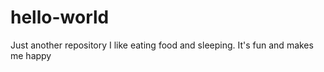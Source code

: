 # hello-world
Just another repository 
I like eating food and sleeping. It's fun and makes me happy
